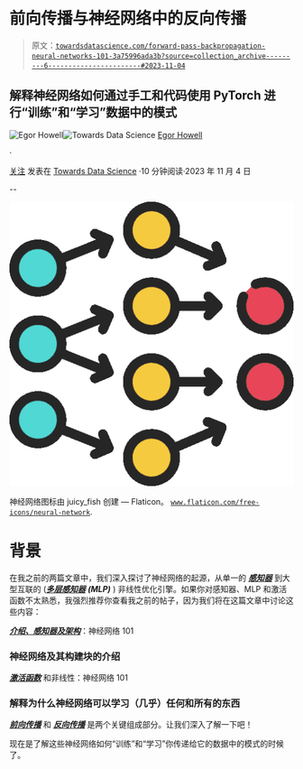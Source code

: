 # 前向传播与神经网络中的反向传播

> 原文：[`towardsdatascience.com/forward-pass-backpropagation-neural-networks-101-3a75996ada3b?source=collection_archive---------6-----------------------#2023-11-04`](https://towardsdatascience.com/forward-pass-backpropagation-neural-networks-101-3a75996ada3b?source=collection_archive---------6-----------------------#2023-11-04)

## 解释神经网络如何通过手工和代码使用 PyTorch 进行“训练”和“学习”数据中的模式

[](https://medium.com/@egorhowell?source=post_page-----3a75996ada3b--------------------------------)![Egor Howell](https://medium.com/@egorhowell?source=post_page-----3a75996ada3b--------------------------------)[](https://towardsdatascience.com/?source=post_page-----3a75996ada3b--------------------------------)![Towards Data Science](https://towardsdatascience.com/?source=post_page-----3a75996ada3b--------------------------------) [Egor Howell](https://medium.com/@egorhowell?source=post_page-----3a75996ada3b--------------------------------)

·

[关注](https://medium.com/m/signin?actionUrl=https%3A%2F%2Fmedium.com%2F_%2Fsubscribe%2Fuser%2F1cac491223b2&operation=register&redirect=https%3A%2F%2Ftowardsdatascience.com%2Fforward-pass-backpropagation-neural-networks-101-3a75996ada3b&user=Egor+Howell&userId=1cac491223b2&source=post_page-1cac491223b2----3a75996ada3b---------------------post_header-----------) 发表在 [Towards Data Science](https://towardsdatascience.com/?source=post_page-----3a75996ada3b--------------------------------) ·10 分钟阅读·2023 年 11 月 4 日[](https://medium.com/m/signin?actionUrl=https%3A%2F%2Fmedium.com%2F_%2Fvote%2Ftowards-data-science%2F3a75996ada3b&operation=register&redirect=https%3A%2F%2Ftowardsdatascience.com%2Fforward-pass-backpropagation-neural-networks-101-3a75996ada3b&user=Egor+Howell&userId=1cac491223b2&source=-----3a75996ada3b---------------------clap_footer-----------)

--

[](https://medium.com/m/signin?actionUrl=https%3A%2F%2Fmedium.com%2F_%2Fbookmark%2Fp%2F3a75996ada3b&operation=register&redirect=https%3A%2F%2Ftowardsdatascience.com%2Fforward-pass-backpropagation-neural-networks-101-3a75996ada3b&source=-----3a75996ada3b---------------------bookmark_footer-----------)![](img/a894bd9e34501e8413c8bf96a918f1e5.png)

神经网络图标由 juicy_fish 创建 — Flaticon。 [`www.flaticon.com/free-icons/neural-network`](https://www.flaticon.com/free-icons/neural-network).

# 背景

在我之前的两篇文章中，我们深入探讨了神经网络的起源，从单一的 [***感知器***](https://en.wikipedia.org/wiki/Perceptron) 到大型互联的 ([***多层感知器***](https://en.wikipedia.org/wiki/Multilayer_perceptron) ***(MLP)*** ) 非线性优化引擎。如果你对感知器、MLP 和激活函数不太熟悉，我强烈推荐你查看我之前的帖子，因为我们将在这篇文章中讨论这些内容：

[***介绍、感知器及架构***](https://levelup.gitconnected.com/intro-perceptron-architecture-neural-networks-101-2a487062810c?source=post_page-----3a75996ada3b--------------------------------)：神经网络 101

### 神经网络及其构建块的介绍

[***激活函数***](https://levelup.gitconnected.com/intro-perceptron-architecture-neural-networks-101-2a487062810c?source=post_page-----3a75996ada3b--------------------------------) 和非线性：神经网络 101

### 解释为什么神经网络可以学习（几乎）任何和所有的东西

[***前向传播***](https://theneuralblog.com/forward-pass-backpropagation-example/) 和 [***反向传播***](https://en.wikipedia.org/wiki/Backpropagation) 是两个关键组成部分。让我们深入了解一下吧！

现在是了解这些神经网络如何“训练”和“学习”你传递给它的数据中的模式的时候了。
